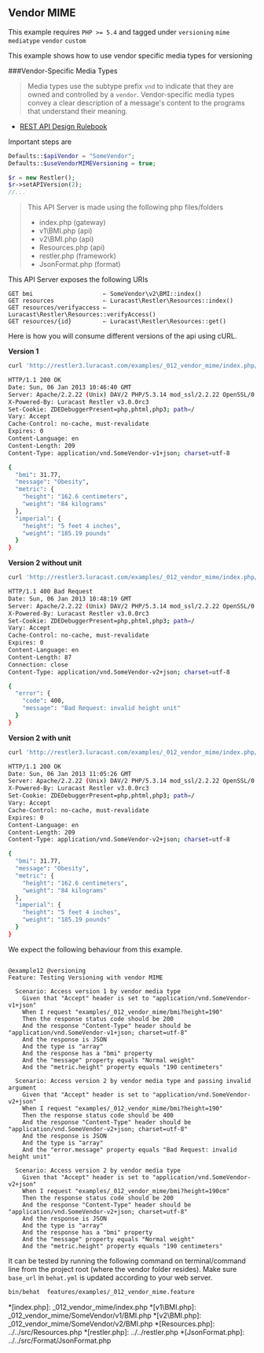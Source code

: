 ## Vendor MIME 

 This example requires `PHP >= 5.4` and tagged under `versioning` `mime` `mediatype` `vendor` `custom`


This example shows how to use vendor specific media types for versioning

###Vendor-Specific Media Types

> Media types use the subtype prefix `vnd` to indicate that they are owned and
> controlled by a `vendor`. Vendor-specific media types convey a clear description
> of a message's content to the programs that understand their meaning.
- [REST API Design Rulebook](http://books.google.com.sg/books?id=eABpzyTcJNIC&lpg=PA40&ots=vxTC21e8JB&dq=vendor%20specific%20media%20types&pg=PA40#v=onepage&q=vendor%20specific%20media%20types&f=false)

Important steps are

```php
Defaults::$apiVendor = "SomeVendor";
Defaults::$useVendorMIMEVersioning = true;

$r = new Restler();
$r->setAPIVersion(2);
//...
```

> This API Server is made using the following php files/folders
> 
> * index.php      (gateway)
> * v1\BMI.php      (api)
> * v2\BMI.php      (api)
> * Resources.php      (api)
> * restler.php      (framework)
> * JsonFormat.php      (format)

This API Server exposes the following URIs

    GET bmi                    ⇠ SomeVendor\v2\BMI::index()
    GET resources              ⇠ Luracast\Restler\Resources::index()
    GET resources/verifyaccess ⇠ Luracast\Restler\Resources::verifyAccess()
    GET resources/{id}         ⇠ Luracast\Restler\Resources::get()


Here is how you will consume different versions of the api using cURL.

**Version 1**

```bash
curl 'http://restler3.luracast.com/examples/_012_vendor_mime/index.php/bmi?height=162.6&weight=84' -H 'Accept: application/vnd.somevendor-v1+json' -i

HTTP/1.1 200 OK
Date: Sun, 06 Jan 2013 10:46:40 GMT
Server: Apache/2.2.22 (Unix) DAV/2 PHP/5.3.14 mod_ssl/2.2.22 OpenSSL/0.9.8o
X-Powered-By: Luracast Restler v3.0.0rc3
Set-Cookie: ZDEDebuggerPresent=php,phtml,php3; path=/
Vary: Accept
Cache-Control: no-cache, must-revalidate
Expires: 0
Content-Language: en
Content-Length: 209
Content-Type: application/vnd.SomeVendor-v1+json; charset=utf-8

{
  "bmi": 31.77,
  "message": "Obesity",
  "metric": {
    "height": "162.6 centimeters",
    "weight": "84 kilograms"
  },
  "imperial": {
    "height": "5 feet 4 inches",
    "weight": "185.19 pounds"
  }
}

```
**Version 2 without unit**
```bash
curl 'http://restler3.luracast.com/examples/_012_vendor_mime/index.php/bmi?height=162.6&weight=84' -H 'Accept: application/vnd.somevendor-v2+json' -i

HTTP/1.1 400 Bad Request
Date: Sun, 06 Jan 2013 10:48:19 GMT
Server: Apache/2.2.22 (Unix) DAV/2 PHP/5.3.14 mod_ssl/2.2.22 OpenSSL/0.9.8o
X-Powered-By: Luracast Restler v3.0.0rc3
Set-Cookie: ZDEDebuggerPresent=php,phtml,php3; path=/
Vary: Accept
Cache-Control: no-cache, must-revalidate
Expires: 0
Content-Language: en
Content-Length: 87
Connection: close
Content-Type: application/vnd.SomeVendor-v2+json; charset=utf-8

{
  "error": {
    "code": 400,
    "message": "Bad Request: invalid height unit"
  }
}

```
**Version 2 with unit**
```bash
curl 'http://restler3.luracast.com/examples/_012_vendor_mime/index.php/bmi?height=1.626meters&weight=84kilograms' -H 'Accept: application/vnd.somevendor-v2+json' -i

HTTP/1.1 200 OK
Date: Sun, 06 Jan 2013 11:05:26 GMT
Server: Apache/2.2.22 (Unix) DAV/2 PHP/5.3.14 mod_ssl/2.2.22 OpenSSL/0.9.8o
X-Powered-By: Luracast Restler v3.0.0rc3
Set-Cookie: ZDEDebuggerPresent=php,phtml,php3; path=/
Vary: Accept
Cache-Control: no-cache, must-revalidate
Expires: 0
Content-Language: en
Content-Length: 209
Content-Type: application/vnd.SomeVendor-v2+json; charset=utf-8

{
  "bmi": 31.77,
  "message": "Obesity",
  "metric": {
    "height": "162.6 centimeters",
    "weight": "84 kilograms"
  },
  "imperial": {
    "height": "5 feet 4 inches",
    "weight": "185.19 pounds"
  }
}

```




We expect the following behaviour from this example.

```gherkin

@example12 @versioning
Feature: Testing Versioning with vendor MIME

  Scenario: Access version 1 by vendor media type
    Given that "Accept" header is set to "application/vnd.SomeVendor-v1+json"
    When I request "examples/_012_vendor_mime/bmi?height=190"
    Then the response status code should be 200
    And the response "Content-Type" header should be "application/vnd.SomeVendor-v1+json; charset=utf-8"
    And the response is JSON
    And the type is "array"
    And the response has a "bmi" property
    And the "message" property equals "Normal weight"
    And the "metric.height" property equals "190 centimeters"

  Scenario: Access version 2 by vendor media type and passing invalid argument
    Given that "Accept" header is set to "application/vnd.SomeVendor-v2+json"
    When I request "examples/_012_vendor_mime/bmi?height=190"
    Then the response status code should be 400
    And the response "Content-Type" header should be "application/vnd.SomeVendor-v2+json; charset=utf-8"
    And the response is JSON
    And the type is "array"
    And the "error.message" property equals "Bad Request: invalid height unit"

  Scenario: Access version 2 by vendor media type
    Given that "Accept" header is set to "application/vnd.SomeVendor-v2+json"
    When I request "examples/_012_vendor_mime/bmi?height=190cm"
    Then the response status code should be 200
    And the response "Content-Type" header should be "application/vnd.SomeVendor-v2+json; charset=utf-8"
    And the response is JSON
    And the type is "array"
    And the response has a "bmi" property
    And the "message" property equals "Normal weight"
    And the "metric.height" property equals "190 centimeters"

```

It can be tested by running the following command on terminal/command line
from the project root (where the vendor folder resides). Make sure `base_url`
in `behat.yml` is updated according to your web server.

```bash
bin/behat  features/examples/_012_vendor_mime.feature
```



*[index.php]: _012_vendor_mime/index.php
*[v1\BMI.php]: _012_vendor_mime/SomeVendor/v1/BMI.php
*[v2\BMI.php]: _012_vendor_mime/SomeVendor/v2/BMI.php
*[Resources.php]: ../../src/Resources.php
*[restler.php]: ../../restler.php
*[JsonFormat.php]: ../../src/Format/JsonFormat.php

